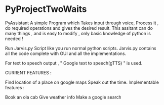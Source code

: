 # PyProjectTwoWaits



PyAssistant
A simple Program which Takes input through voice, 
Process it , do required operations and gives the
 desired result. This assitant can do many things , 
and is easy to modify , only basic knowledge of 
   python is needed !

Run Jarvis.py Script like you run normal python scripts. Jarvis.py contains all the code complete with GUI and all the implementations.

For text to speech output , " Google text to speech(gTTS) " is used.

CURRENT FEATURES :

Find location of a place on google maps
Speak out the time.
Implementable features :

Book an ola cab
Give weather info
Make a google search
